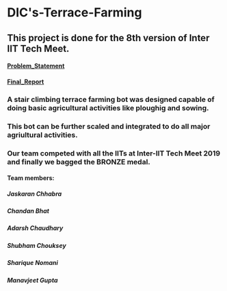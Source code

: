 # DIC's-Terrace-Farming

## This project is done for the 8th version of Inter IIT Tech Meet.
#### [Problem_Statement](/Problem_Statement.pdf)
#### [Final_Report](/Report.pdf)

###  A stair climbing terrace farming  bot was designed capable of doing  basic agricultural activities like ploughig and sowing.
### This bot can be further scaled and integrated to do all major agriultural activities.
### Our team competed with all the IITs at Inter-IIT Tech Meet 2019 and finally we bagged the  BRONZE medal.

#### Team members:
##### Jaskaran Chhabra
##### Chandan Bhat
##### Adarsh Chaudhary
##### Shubham Chouksey
##### Sharique Nomani
##### Manavjeet Gupta
